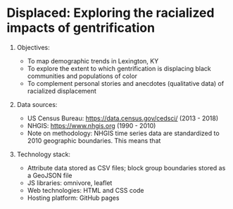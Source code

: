 # Displaced: Exploring the racialized impacts of gentrification

1. Objectives:
    - To map demographic trends in Lexington, KY
    - To explore the extent to which gentrification is displacing black communities and populations of color
    - To complement personal stories and anecdotes (qualitative data) of racialized displacement  

2. Data sources:
    - US Census Bureau: https://data.census.gov/cedsci/ (2013 - 2018)
    - NHGIS: https://www.nhgis.org (1990 - 2010)
    - Note on methodology: NHGIS time series data are standardized to 2010 geographic boundaries. This means that    

3. Technology stack:
    - Attribute data stored as CSV files; block group boundaries stored as a GeoJSON file
    - JS libraries: omnivore, leaflet
    - Web technologies: HTML and CSS code
    - Hosting platform: GitHub pages
